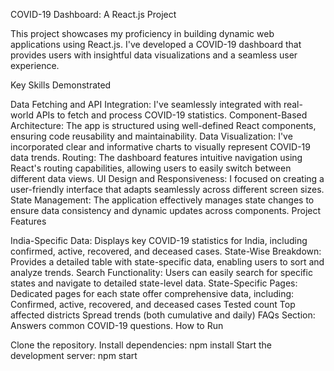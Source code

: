 COVID-19 Dashboard: A React.js Project

This project showcases my proficiency in building dynamic web applications using React.js. I've developed a COVID-19 dashboard that provides users with insightful data visualizations and a seamless user experience.

Key Skills Demonstrated

Data Fetching and API Integration: I've seamlessly integrated with real-world APIs to fetch and process COVID-19 statistics.
Component-Based Architecture: The app is structured using well-defined React components, ensuring code reusability and maintainability.
Data Visualization: I've incorporated clear and informative charts to visually represent COVID-19 data trends.
Routing: The dashboard features intuitive navigation using React's routing capabilities, allowing users to easily switch between different data views.
UI Design and Responsiveness: I focused on creating a user-friendly interface that adapts seamlessly across different screen sizes.
State Management: The application effectively manages state changes to ensure data consistency and dynamic updates across components.
Project Features

India-Specific Data: Displays key COVID-19 statistics for India, including confirmed, active, recovered, and deceased cases.
State-Wise Breakdown: Provides a detailed table with state-specific data, enabling users to sort and analyze trends.
Search Functionality: Users can easily search for specific states and navigate to detailed state-level data.
State-Specific Pages: Dedicated pages for each state offer comprehensive data, including:
Confirmed, active, recovered, and deceased cases
Tested count
Top affected districts
Spread trends (both cumulative and daily)
FAQs Section: Answers common COVID-19 questions.
How to Run

Clone the repository.
Install dependencies: npm install
Start the development server: npm start